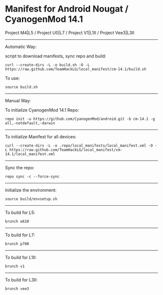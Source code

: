 Manifest for Android Nougat / CyanogenMod 14.1
====================================
Project M4|L5 / Project U0|L7 / Project V1|L1II / Project Vee3|L3II

---

Automatic Way:

script to download manifests, sync repo and build:

    curl --create-dirs -L -o build.sh -O -L https://raw.github.com/TeamHackLG/local_manifest/cm-14.1/build.sh

To use:

    source build.sh

---

Manual Way:

To initialize CyanogenMod 14.1 Repo:

    repo init -u https://github.com/CyanogenMod/android.git -b cm-14.1 -g all,-notdefault,-darwin

---

To initialize Manifest for all devices:

    curl --create-dirs -L -o .repo/local_manifests/local_manifest.xml -O -L https://raw.github.com/TeamHackLG/local_manifest/cm-14.1/local_manifest.xml

---

Sync the repo:

    repo sync -c --force-sync

---

Initialize the environment:

    source build/envsetup.sh

---

To build for L5:

    brunch e610

---

To build for L7:

    brunch p700

---

To build for L1II:

    brunch v1

---

To build for L3II:

    brunch vee3

